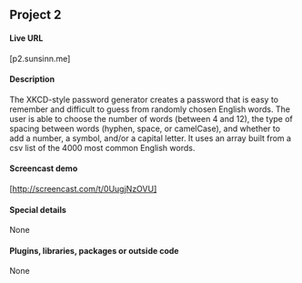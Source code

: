 ## Project 2

#### Live URL

[p2.sunsinn.me]

#### Description

The XKCD-style password generator creates a password that is easy to remember and difficult to guess 
from randomly chosen English words. The user is able to choose the number of words (between 4 and 12), 
the type of spacing between words (hyphen, space, or camelCase), and whether to add a number, a symbol, 
and/or a capital letter. It uses an array built from a csv list of the 4000 most common English words.

#### Screencast demo

[http://screencast.com/t/0UugjNzOVU]

#### Special details

None

#### Plugins, libraries, packages or outside code

None


